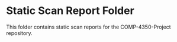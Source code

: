 # Static Scan Report Folder

This folder contains static scan reports for the COMP-4350-Project repository.